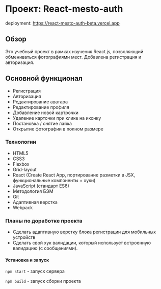 # Проект: React-mesto-auth

deployment: https://react-mesto-auth-beta.vercel.app

## Обзор

Это учебный проект в рамках изучения React.js, позволяющий обмениваться фотографиями мест. Добавлена регистрация и авторизация.


## Основной функционал

+ Регистрация
+ Авторизация
+ Редактирование аватара
+ Редактирование профиля
+ Добавление новой картрочки
+ Удаление карточки при клике на иконку
+ Постановка / снятие лайка
+ Открытие фотографии в полном размере


### Технологии
+ HTML5
+ CSS3
+ Flexbox
+ Grid-layout
+ React (Create React App, портирование разметки в JSX, функциональные компоненты + хуки)
+ JavaScript (стандарт ES6)
+ Методология БЭМ
+ Git
+ Адаптивная верстка
+ Webpack


### Планы по доработке проекта
+ Сделать адаптивную верстку блока регистрации для мобильных устройств
+ Сделать свой хук валидации, который использует встроенную валидацию (с сообщениями).


#### Установка и запуск

`npm start` - запуск сервера

`npm build` - запуск сборки проекта
